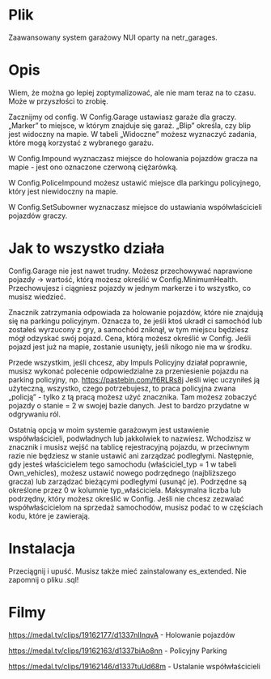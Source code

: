 # Plik
Zaawansowany system garażowy NUI oparty na netr_garages.


# Opis
Wiem, że można go lepiej zoptymalizować, ale nie mam teraz na to czasu. Może w przyszłości to zrobię.

Zacznijmy od config. W Config.Garage ustawiasz garaże dla graczy. „Marker” to miejsce, w którym znajduje się garaż. „Blip” określa, czy blip jest widoczny na mapie. W tabeli „Widoczne” możesz wyznaczyć zadania, które mogą korzystać z wybranego garażu.

W Config.Impound wyznaczasz miejsce do holowania pojazdów gracza na mapie - jest ono oznaczone czerwoną ciężarówką.

W Config.PoliceImpound możesz ustawić miejsce dla parkingu policyjnego, który jest niewidoczny na mapie.

W Config.SetSubowner wyznaczasz miejsce do ustawiania współwłaścicieli pojazdów graczy.


# Jak to wszystko działa
Config.Garage nie jest nawet trudny. Możesz przechowywać naprawione pojazdy -> wartość, którą możesz określić w Config.MinimumHealth. Przechowujesz i ciągniesz pojazdy w jednym markerze i to wszystko, co musisz wiedzieć.

Znacznik zatrzymania odpowiada za holowanie pojazdów, które nie znajdują się na parkingu policyjnym. Oznacza to, że jeśli ktoś ukradł ci samochód lub zostałeś wyrzucony z gry, a samochód zniknął, w tym miejscu będziesz mógł odzyskać swój pojazd. Cena, którą możesz określić w Config. Jeśli pojazd jest już na mapie, zostanie usunięty, jeśli nikogo nie ma w środku.

Przede wszystkim, jeśli chcesz, aby Impuls Policyjny działał poprawnie, musisz wykonać polecenie odpowiedzialne za przeniesienie pojazdu na parking policyjny, np. https://pastebin.com/f6RLRs8j
Jeśli więc uczyniłeś ją użyteczną, wszystko, czego potrzebujesz, to praca policyjna zwana „policją” - tylko z tą pracą możesz użyć znacznika. Tam możesz zobaczyć pojazdy o stanie = 2 w swojej bazie danych. Jest to bardzo przydatne w odgrywaniu ról.

Ostatnią opcją w moim systemie garażowym jest ustawienie współwłaścicieli, podwładnych lub jakkolwiek to nazwiesz. Wchodzisz w znacznik i musisz wejść na tablicę rejestracyjną pojazdu, w przeciwnym razie nie będziesz w stanie ustawić ani zarządzać podległymi. Następnie, gdy jesteś właścicielem tego samochodu (właściciel_typ = 1 w tabeli Own_vehicles), możesz ustawić nowego podrzędnego (najbliższego gracza) lub zarządzać bieżącymi podległymi (usunąć je). Podrzędne są określone przez 0 w kolumnie typ_właściciela. Maksymalna liczba lub podrzędny, który możesz określić w Config. Jeśli nie chcesz zezwalać współwłaścicielom na sprzedaż samochodów, musisz podać to w częściach kodu, które je zawierają.


# Instalacja
Przeciągnij i upuść. Musisz także mieć zainstalowany es_extended. Nie zapomnij o pliku .sql!


# Filmy
https://medal.tv/clips/19162177/d1337nlInqvA - Holowanie pojazdów

https://medal.tv/clips/19162163/d1337biAo8nn - Policyjny Parking

https://medal.tv/clips/19162146/d1337tuUd68m - Ustalanie współwłaścicieli

